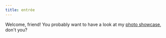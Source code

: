 ```yaml
---
title: entrée
---
```


Welcome, friend! You probably want to have a look at my [photo showcase](/photo), don't you?

